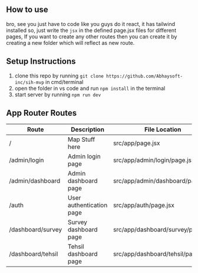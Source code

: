 ## How to use

bro, see you just have to code like you guys do it react, it has tailwind installed so, just write the `jsx` in the defined page.jsx files for different pages, If you want to create any other routes then you can create it by creating a new folder which will reflect as new route.

## Setup Instructions

1. clone this repo by running `git clone https://github.com/Abhaysoft-inc/sih-mvp` in cmd/terminal
2. open the folder in vs code and run `npm install` in the terminal
3. start server by running `npm run dev` 

## App Router Routes


| Route                | Description                                 | File Location                              |
|----------------------|---------------------------------------------|--------------------------------------------|
| /                    | Map Stuff here                              | src/app/page.jsx                           |
| /admin/login         | Admin login page                            | src/app/admin/login/page.jsx               |
| /admin/dashboard     | Admin dashboard page                        | src/app/admin/dashboard/page.jsx           |
| /auth                | User authentication page                    | src/app/auth/page.jsx                      |
| /dashboard/survey    | Survey dashboard page                       | src/app/dashboard/survey/page.jsx          |
| /dashboard/tehsil    | Tehsil dashboard page                       | src/app/dashboard/tehsil/page.jsx          |
